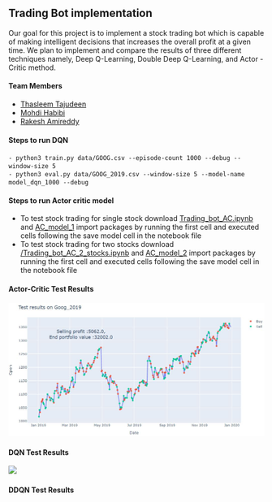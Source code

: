 ## Trading Bot implementation

Our goal for this project is to implement a stock trading bot which is capable of making intelligent decisions that increases the overall profit at a given time. We plan to implement and compare the results of three different techniques namely,  Deep Q-Learning, Double Deep Q-Learning, and Actor -Critic method.

#### Team Members

- [Thasleem Tajudeen](https://github.com/Thaslim)
- [Mohdi Habibi](https://github.com/mohdihabibi)
- [Rakesh Amireddy](https://github.com/rakeshamireddy)


#### Steps to run DQN 

    - python3 train.py data/GOOG.csv --episode-count 1000 --debug --window-size 5
    - python3 eval.py data/GOOG_2019.csv --window-size 5 --model-name model_dqn_1000 --debug
    
#### Steps to run Actor critic model
- To test stock trading for single stock download [Trading_bot_AC.ipynb](Actor-Critic/Trading_bot_AC.ipynb) and [AC_model_1](Actor-Critic/AC_model_1) import packages by running the first cell and executed cells following the save model cell in the notebook file
- To test stock trading for two stocks download [/Trading_bot_AC_2_stocks.ipynb](Actor-Critic/Trading_bot_AC_2_stocks.ipynb) and [AC_model_2](Actor-Critic/AC_model_2) import packages by running the first cell and executed cells following the save model cell in the notebook file


#### Actor-Critic Test Results
![](Actor-Critic/Test_results-AC.JPG)

#### DQN Test Results
![](https://github.com/mohdihabibi/Trading-Bot/blob/master/DQN/plots/DQN_Test_Sell_vs_Buy.png)

#### DDQN Test Results
